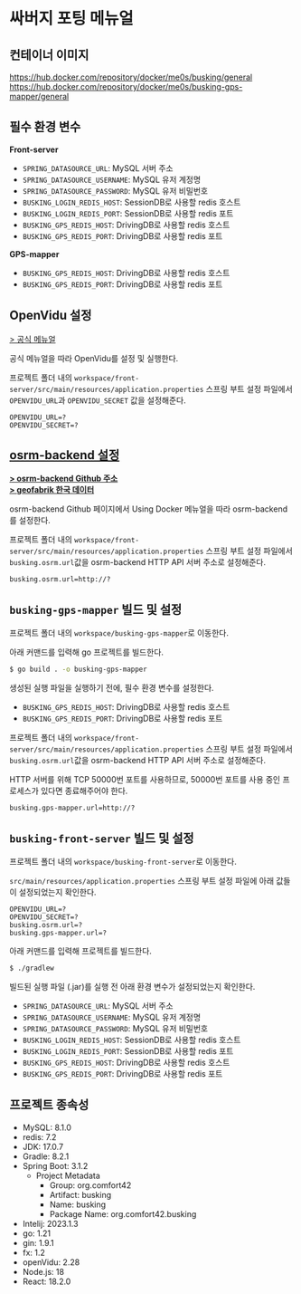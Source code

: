 # 싸버지 포팅 메뉴얼  

## 컨테이너 이미지  

https://hub.docker.com/repository/docker/me0s/busking/general  
https://hub.docker.com/repository/docker/me0s/busking-gps-mapper/general  


## 필수 환경 변수  

**Front-server**  

- `SPRING_DATASOURCE_URL`: MySQL 서버 주소  
- `SPRING_DATASOURCE_USERNAME`: MySQL 유저 계정명  
- `SPRING_DATASOURCE_PASSWORD`: MySQL 유저 비밀번호  
- `BUSKING_LOGIN_REDIS_HOST`: SessionDB로 사용할 redis 호스트  
- `BUSKING_LOGIN_REDIS_PORT`: SessionDB로 사용할 redis 포트  
- `BUSKING_GPS_REDIS_HOST`: DrivingDB로 사용할 redis 호스트  
- `BUSKING_GPS_REDIS_PORT`: DrivingDB로 사용할 redis 포트  

**GPS-mapper**  

- `BUSKING_GPS_REDIS_HOST`: DrivingDB로 사용할 redis 호스트  
- `BUSKING_GPS_REDIS_PORT`: DrivingDB로 사용할 redis 포트  

## OpenVidu 설정  

[> 공식 메뉴얼](https://docs.openvidu.io/en/2.28.0/deployment/ce/on-premises/)  

공식 메뉴얼을 따라 OpenVidu를 설정 및 실행한다.  

프로젝트 폴더 내의 `workspace/front-server/src/main/resources/application.properties` 스프링 부트 설정 파일에서 `OPENVIDU_URL`과 `OPENVIDU_SECRET` 값을 설정해준다.  

```
OPENVIDU_URL=?
OPENVIDU_SECRET=?
```


## [osrm-backend 설정](https://github.com/Project-OSRM/osrm-backend)  

[**> osrm-backend Github 주소**](https://github.com/Project-OSRM/osrm-backend#using-docker)  
[**> geofabrik 한국 데이터**](http://download.geofabrik.de/asia/south-korea.html)  

osrm-backend Github 페이지에서 Using Docker 메뉴얼을 따라 osrm-backend를 설정한다.  

프로젝트 폴더 내의 `workspace/front-server/src/main/resources/application.properties` 스프링 부트 설정 파일에서 `busking.osrm.url`값을 osrm-backend HTTP API 서버 주소로 설정해준다.  

``` application.properties
busking.osrm.url=http://?
```

## `busking-gps-mapper` 빌드 및 설정  

프로젝트 폴더 내의 `workspace/busking-gps-mapper`로 이동한다.  

아래 커맨드를 입력해 go 프로젝트를 빌드한다.  

``` sh
$ go build . -o busking-gps-mapper
```

생성된 실행 파일을 실행하기 전에, 필수 환경 변수를 설정한다.  

- `BUSKING_GPS_REDIS_HOST`: DrivingDB로 사용할 redis 호스트  
- `BUSKING_GPS_REDIS_PORT`: DrivingDB로 사용할 redis 포트  

프로젝트 폴더 내의 `workspace/front-server/src/main/resources/application.properties` 스프링 부트 설정 파일에서 `busking.osrm.url`값을 osrm-backend HTTP API 서버 주소로 설정해준다.  

HTTP 서버를 위해 TCP 50000번 포트를 사용하므로, 50000번 포트를 사용 중인 프로세스가 있다면 종료해주어야 한다.  

``` application.properties
busking.gps-mapper.url=http://?
```

## `busking-front-server` 빌드 및 설정  

프로젝트 폴더 내의 `workspace/busking-front-server`로 이동한다.  

`src/main/resources/application.properties` 스프링 부트 설정 파일에 아래 값들이 설정되었는지 확인한다.  

``` text
OPENVIDU_URL=?
OPENVIDU_SECRET=?
busking.osrm.url=?
busking.gps-mapper.url=?
```

아래 커맨드를 입력해 프로젝트를 빌드한다.  

```sh
$ ./gradlew
```

빌드된 실행 파일 (.jar)를 실행 전 아래 환경 변수가 설정되었는지 확인한다.  

- `SPRING_DATASOURCE_URL`: MySQL 서버 주소  
- `SPRING_DATASOURCE_USERNAME`: MySQL 유저 계정명  
- `SPRING_DATASOURCE_PASSWORD`: MySQL 유저 비밀번호  
- `BUSKING_LOGIN_REDIS_HOST`: SessionDB로 사용할 redis 호스트  
- `BUSKING_LOGIN_REDIS_PORT`: SessionDB로 사용할 redis 포트  
- `BUSKING_GPS_REDIS_HOST`: DrivingDB로 사용할 redis 호스트  
- `BUSKING_GPS_REDIS_PORT`: DrivingDB로 사용할 redis 포트  

## 프로젝트 종속성  

- MySQL: 8.1.0  
- redis: 7.2  
- JDK: 17.0.7  
- Gradle: 8.2.1  
- Spring Boot: 3.1.2  
    - Project Metadata  
        - Group: org.comfort42  
        - Artifact: busking  
        - Name: busking  
        - Package Name: org.comfort42.busking  
- Intelij: 2023.1.3  
- go: 1.21  
- gin: 1.9.1  
- fx: 1.2  
- openVidu: 2.28  
- Node.js: 18  
- React: 18.2.0  
